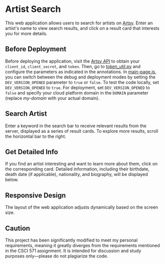 # Artist Search
This web application allows users to search for artists on [Artsy](https://www.artsy.net/). Enter an artist's name to view search results, and click on a result card that interests you for more details.

## Before Deployment
Before deploying the application, visit the [Artsy API](https://developers.artsy.net/) to obtain your `client_id`, `client_secret`, and `token`. Then, go to [token_util.py](./app/utils/token_util.py) and configure the parameters as indicated in the annotations. In [main-page.js](./app/static/js/main-page.js), you can switch between the debug and deployment modes by setting the `DEV_VERSION_OPENED` parameter to `true` or `false`. To test the code locally, set `DEV_VERSION_OPENED` to `true`. For deployment, set `DEV_VERSION_OPENED` to `false` and specify your cloud platform domain in the `DOMAIN` parameter (replace *my-domain* with your actual domain).

## Search Artist
Enter a keyword in the search bar to receive relevant results from the server, displayed as a series of result cards. To explore more results, scroll the horizontal bar to the right.

## Get Detailed Info
If you find an artist interesting and want to learn more about them, click on the corresponding card. Detailed information, including their birthdate, death date (if applicable), nationality, and biography, will be displayed below.

## Responsive Design
The layout of the web application adjusts dynamically based on the screen size.

## Caution
This project has been significantly modified to meet my personal requirements, meaning it greatly diverges from the requirements mentioned in the CSCI 571 assignment. It is intended for discussion and study purposes only—please do not plagiarize the code.
